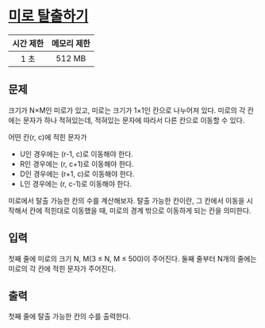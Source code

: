# [미로 탈출하기](https://www.acmicpc.net/problem/17090)

| 시간 제한 | 메모리 제한 |
| :-------: | :---------: |
| 1 초      | 512 MB      |


## 문제

크기가 N×M인 미로가 있고, 미로는 크기가 1×1인 칸으로 나누어져 있다. 미로의 각 칸에는 문자가 하나 적혀있는데, 적혀있는 문자에 따라서 다른 칸으로 이동할 수 있다.

어떤 칸(r, c)에 적힌 문자가

* U인 경우에는 (r-1, c)로 이동해야 한다.
* R인 경우에는 (r, c+1)로 이동해야 한다.
* D인 경우에는 (r+1, c)로 이동해야 한다.
* L인 경우에는 (r, c-1)로 이동해야 한다.

미로에서 탈출 가능한 칸의 수를 계산해보자. 탈출 가능한 칸이란, 그 칸에서 이동을 시작해서 칸에 적힌대로 이동했을 때, 미로의 경계 밖으로 이동하게 되는 칸을 의미한다.


## 입력

첫째 줄에 미로의 크기 N, M(3 ≤ N, M ≤ 500)이 주어진다. 둘째 줄부터 N개의 줄에는 미로의 각 칸에 적힌 문자가 주어진다.


## 출력

첫째 줄에 탈출 가능한 칸의 수를 출력한다.

